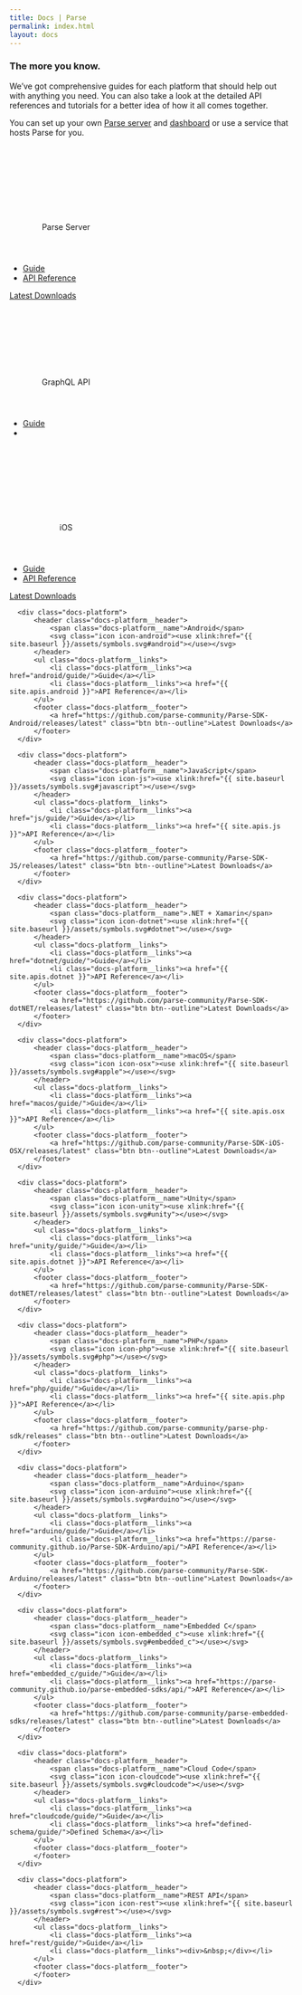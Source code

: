 ```yaml
---
title: Docs | Parse
permalink: index.html
layout: docs
---
```


<div class="container padding-top-40 padding-bottom-50" data-nav-waypoint>
  <div class="copy-block">
      <h3 class="h3 h3--blue margin-bottom-10">The more you know.</h3>
      <p class="margin-top-10">We’ve got comprehensive guides for each platform that should help out with anything you need. You can also take a look at the detailed API references and tutorials for a better idea of how it all comes together.</p>
  <p class="margin-top-10">You can set up your own <a href="https://github.com/parse-community/parse-server">Parse server</a> and <a href="https://github.com/parse-community/parse-dashboard">dashboard</a> or use a service that hosts Parse for you.</p>
  </div>

  <div class="docs-platforms">
    <div class="docs-platform">
          <header class="docs-platform__header">
              <span class="docs-platform__name">Parse Server</span>
              <svg class="icon icon-infinity"><use xlink:href="{{ site.baseurl }}/assets/symbols.svg#infinity"></use></svg>
          </header>
          <ul class="docs-platform__links">
              <li class="docs-platform__links"><a href="parse-server/guide/">Guide</a></li>
              <li class="docs-platform__links"><a href="{{ site.apis.parse-server }}">API Reference</a></li>
          </ul>
          <footer class="docs-platform__footer">
              <a href="https://npmjs.com/package/parse-server" class="btn btn--outline">Latest Downloads</a>
          </footer>
      </div>
            <div class="docs-platform">
          <header class="docs-platform__header">
              <span class="docs-platform__name">GraphQL API</span>
              <svg class="icon icon-graphql"><use xlink:href="{{ site.baseurl }}/assets/symbols.svg#graphql"></use></svg>
          </header>
          <ul class="docs-platform__links">
              <li class="docs-platform__links"><a href="graphql/guide/">Guide</a></li>
              <li class="docs-platform__links"><div>&nbsp;</div></li>
          </ul>
          <footer class="docs-platform__footer">
          </footer>
      </div>
      <div class="docs-platform">
          <header class="docs-platform__header">
              <span class="docs-platform__name">iOS</span>
              <svg class="icon icon-apple"><use xlink:href="{{ site.baseurl }}/assets/symbols.svg#apple"></use></svg>
          </header>
          <ul class="docs-platform__links">
              <li class="docs-platform__links"><a href="ios/guide/">Guide</a></li>
              <li class="docs-platform__links"><a href="{{ site.apis.osx }}">API Reference</a></li>
          </ul>
          <footer class="docs-platform__footer">
              <a href="https://github.com/parse-community/Parse-SDK-iOS-OSX/releases/latest" class="btn btn--outline">Latest Downloads</a>
          </footer>
      </div>

      <div class="docs-platform">
          <header class="docs-platform__header">
              <span class="docs-platform__name">Android</span>
              <svg class="icon icon-android"><use xlink:href="{{ site.baseurl }}/assets/symbols.svg#android"></use></svg>
          </header>
          <ul class="docs-platform__links">
              <li class="docs-platform__links"><a href="android/guide/">Guide</a></li>
              <li class="docs-platform__links"><a href="{{ site.apis.android }}">API Reference</a></li>
          </ul>
          <footer class="docs-platform__footer">
              <a href="https://github.com/parse-community/Parse-SDK-Android/releases/latest" class="btn btn--outline">Latest Downloads</a>
          </footer>
      </div>

      <div class="docs-platform">
          <header class="docs-platform__header">
              <span class="docs-platform__name">JavaScript</span>
              <svg class="icon icon-js"><use xlink:href="{{ site.baseurl }}/assets/symbols.svg#javascript"></use></svg>
          </header>
          <ul class="docs-platform__links">
              <li class="docs-platform__links"><a href="js/guide/">Guide</a></li>
              <li class="docs-platform__links"><a href="{{ site.apis.js }}">API Reference</a></li>
          </ul>
          <footer class="docs-platform__footer">
              <a href="https://github.com/parse-community/Parse-SDK-JS/releases/latest" class="btn btn--outline">Latest Downloads</a>
          </footer>
      </div>

      <div class="docs-platform">
          <header class="docs-platform__header">
              <span class="docs-platform__name">.NET + Xamarin</span>
              <svg class="icon icon-dotnet"><use xlink:href="{{ site.baseurl }}/assets/symbols.svg#dotnet"></use></svg>
          </header>
          <ul class="docs-platform__links">
              <li class="docs-platform__links"><a href="dotnet/guide/">Guide</a></li>
              <li class="docs-platform__links"><a href="{{ site.apis.dotnet }}">API Reference</a></li>
          </ul>
          <footer class="docs-platform__footer">
              <a href="https://github.com/parse-community/Parse-SDK-dotNET/releases/latest" class="btn btn--outline">Latest Downloads</a>
          </footer>
      </div>

      <div class="docs-platform">
          <header class="docs-platform__header">
              <span class="docs-platform__name">macOS</span>
              <svg class="icon icon-osx"><use xlink:href="{{ site.baseurl }}/assets/symbols.svg#apple"></use></svg>
          </header>
          <ul class="docs-platform__links">
              <li class="docs-platform__links"><a href="macos/guide/">Guide</a></li>
              <li class="docs-platform__links"><a href="{{ site.apis.osx }}">API Reference</a></li>
          </ul>
          <footer class="docs-platform__footer">
              <a href="https://github.com/parse-community/Parse-SDK-iOS-OSX/releases/latest" class="btn btn--outline">Latest Downloads</a>
          </footer>
      </div>

      <div class="docs-platform">
          <header class="docs-platform__header">
              <span class="docs-platform__name">Unity</span>
              <svg class="icon icon-unity"><use xlink:href="{{ site.baseurl }}/assets/symbols.svg#unity"></use></svg>
          </header>
          <ul class="docs-platform__links">
              <li class="docs-platform__links"><a href="unity/guide/">Guide</a></li>
              <li class="docs-platform__links"><a href="{{ site.apis.dotnet }}">API Reference</a></li>
          </ul>
          <footer class="docs-platform__footer">
              <a href="https://github.com/parse-community/Parse-SDK-dotNET/releases/latest" class="btn btn--outline">Latest Downloads</a>
          </footer>
      </div>

      <div class="docs-platform">
          <header class="docs-platform__header">
              <span class="docs-platform__name">PHP</span>
              <svg class="icon icon-php"><use xlink:href="{{ site.baseurl }}/assets/symbols.svg#php"></use></svg>
          </header>
          <ul class="docs-platform__links">
              <li class="docs-platform__links"><a href="php/guide/">Guide</a></li>
              <li class="docs-platform__links"><a href="{{ site.apis.php }}">API Reference</a></li>
          </ul>
          <footer class="docs-platform__footer">
              <a href="https://github.com/parse-community/parse-php-sdk/releases" class="btn btn--outline">Latest Downloads</a>
          </footer>
      </div>

      <div class="docs-platform">
          <header class="docs-platform__header">
              <span class="docs-platform__name">Arduino</span>
              <svg class="icon icon-arduino"><use xlink:href="{{ site.baseurl }}/assets/symbols.svg#arduino"></use></svg>
          </header>
          <ul class="docs-platform__links">
              <li class="docs-platform__links"><a href="arduino/guide/">Guide</a></li>
              <li class="docs-platform__links"><a href="https://parse-community.github.io/Parse-SDK-Arduino/api/">API Reference</a></li>
          </ul>
          <footer class="docs-platform__footer">
              <a href="https://github.com/parse-community/Parse-SDK-Arduino/releases/latest" class="btn btn--outline">Latest Downloads</a>
          </footer>
      </div>

      <div class="docs-platform">
          <header class="docs-platform__header">
              <span class="docs-platform__name">Embedded C</span>
              <svg class="icon icon-embedded_c"><use xlink:href="{{ site.baseurl }}/assets/symbols.svg#embedded_c"></use></svg>
          </header>
          <ul class="docs-platform__links">
              <li class="docs-platform__links"><a href="embedded_c/guide/">Guide</a></li>
              <li class="docs-platform__links"><a href="https://parse-community.github.io/parse-embedded-sdks/api/">API Reference</a></li>
          </ul>
          <footer class="docs-platform__footer">
              <a href="https://github.com/parse-community/parse-embedded-sdks/releases/latest" class="btn btn--outline">Latest Downloads</a>
          </footer>
      </div>

      <div class="docs-platform">
          <header class="docs-platform__header">
              <span class="docs-platform__name">Cloud Code</span>
              <svg class="icon icon-cloudcode"><use xlink:href="{{ site.baseurl }}/assets/symbols.svg#cloudcode"></use></svg>
          </header>
          <ul class="docs-platform__links">
              <li class="docs-platform__links"><a href="cloudcode/guide/">Guide</a></li>
              <li class="docs-platform__links"><a href="defined-schema/guide/">Defined Schema</a></li>
          </ul>
          <footer class="docs-platform__footer">
          </footer>
      </div>

      <div class="docs-platform">
          <header class="docs-platform__header">
              <span class="docs-platform__name">REST API</span>
              <svg class="icon icon-rest"><use xlink:href="{{ site.baseurl }}/assets/symbols.svg#rest"></use></svg>
          </header>
          <ul class="docs-platform__links">
              <li class="docs-platform__links"><a href="rest/guide/">Guide</a></li>
              <li class="docs-platform__links"><div>&nbsp;</div></li>
          </ul>
          <footer class="docs-platform__footer">
          </footer>
      </div>

  </div><!-- .docs-platforms -->
</div><!-- end .container -->
